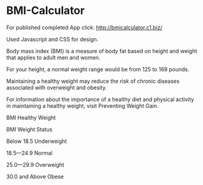 # BMI-Calculator
For published completed App click: http://bmicalculator.c1.biz/

Used Javascript and CSS for design.

Body mass index (BMI) is a measure of body fat based on height and weight that applies to adult men and women.

For your height, a normal weight range would be from 125 to 169 pounds.

Maintaining a healthy weight may reduce the risk of chronic diseases associated with overweight and obesity.

For information about the importance of a healthy diet and physical activity in maintaining a healthy weight, visit Preventing Weight Gain.

BMI Healthy Weight

BMI	Weight Status

Below 18.5	Underweight

18.5—24.9	Normal

25.0—29.9	Overweight

30.0 and Above	Obese
